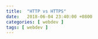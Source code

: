 ```yaml
---
title:  "HTTP vs HTTPS"
date:   2018-06-04 23:40:00 +0800
categories: [ webdev ]
tags: [ webdev ]
---
```

